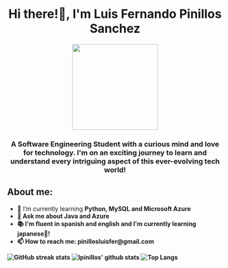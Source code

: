 <div id = "header" align = "center">
  <h1>Hi there!👋, I'm Luis Fernando Pinillos Sanchez</h1>
  <img src = "https://media.giphy.com/media/v1.Y2lkPTc5MGI3NjExdjVmNjd0dzZ2OGw1cTIwYzZzZ3c2NjZtNWIyNHp1dGM3bGU2bjNmbyZlcD12MV9pbnRlcm5hbF9naWZfYnlfaWQmY3Q9Zw/26tn33aiTi1jkl6H6/giphy.gif"
    width = 200/>
  <h3>A Software Engineering Student with a curious mind and love for technology. I'm on an exciting journey to learn and understand every intriguing aspect of this ever-evolving tech world!</h3>
</div>

<div id = "aboutMe" align = "left">
  <h2>About me:</h2>
  <ul>
    <li>🌱 I’m currently learning <strong>Python, MySQL and Microsoft Azure</strong</li>
    <li>💬 Ask me about <strong>Java and Azure</strong></li>
    <li>📚 I'm fluent in spanish and english and I'm currently learning japanese🎌!</li>
    <li>📫 How to reach me:<strong> pinillosluisfer@gmail.com</strong></li>
    
  </ul>
</div>

![GitHub streak stats](https://streak-stats.demolab.com/?user=lpinillos&show_icons=true&theme=dark&count_private=true) 
![lpinillos' github stats](https://github-readme-stats.vercel.app/api?username=lpinillos&show_icons=true&theme=tokyonight)
![Top Langs](https://github-readme-stats.vercel.app/api/top-langs/?username=lpinillos&theme=tokyonight)

<!--
**lpinillos/lpinillos** is a ✨ _special_ ✨ repository because its `README.md` (this file) appears on your GitHub profile.

Here are some ideas to get you started:

- 🔭 I’m currently working on ...
- 🌱 I’m currently learning ...
- 👯 I’m looking to collaborate on ...
- 🤔 I’m looking for help with ...

- 📫 How to reach me: ...
- 😄 Pronouns: ...
- ⚡ Fun fact: ...
-->
